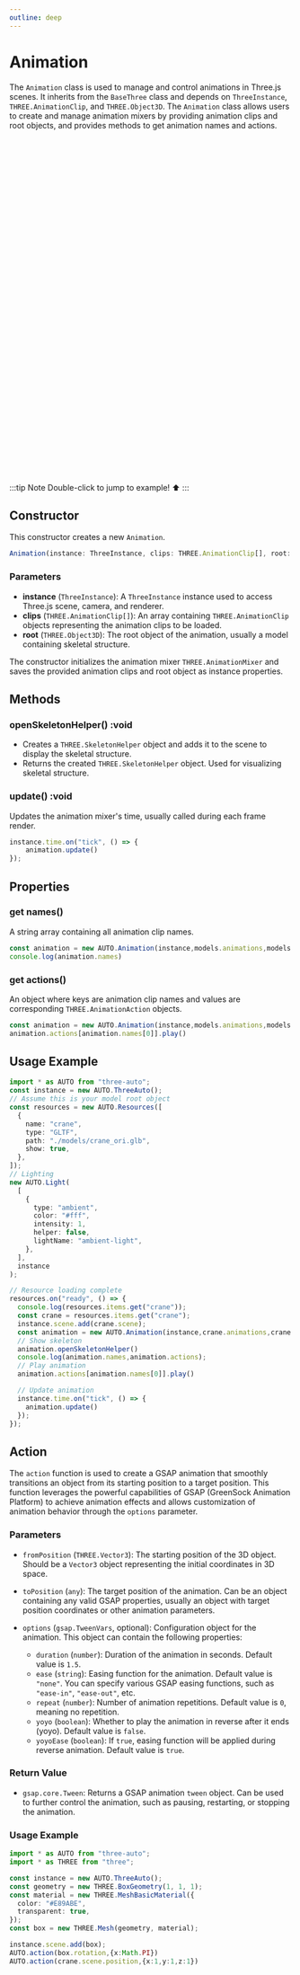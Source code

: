 ```yaml
---
outline: deep
---
```

# Animation

The `Animation` class is used to manage and control animations in Three.js scenes. It inherits from the `BaseThree` class and depends on `ThreeInstance`, `THREE.AnimationClip`, and `THREE.Object3D`. The `Animation` class allows users to create and manage animation mixers by providing animation clips and root objects, and provides methods to get animation names and actions.

<div @dblclick="navLink" style="width:100%;height:600px;position:relative">
    <canvas id="_scene" />
</div>

<script setup lang="ts">
import * as AUTO from "three-auto";
import {ref,onMounted} from 'vue'

const navLink = () => {
  console.log(111)
}
onMounted(() => {
const instance = new AUTO.ThreeAuto(undefined, {size: {type: 'parent'}});
const resources = new AUTO.Resources([
  {
    name: "crane",
    type: "GLTF",
    path: "/three-auto/models/crane_ori.glb",
    show: true,
  },
]);
new AUTO.Light(
  [
    {
      type: "ambient",
      color: "#fff",
      intensity: 1,
      helper: false,
      lightName: "ambient-light",
    },
  ],
  instance
);
resources.on("ready", () => {
  // console.log(resources.items.get("crane"));
  const crane = resources.items.get("crane");
  instance.scene.add(crane.scene);
  instance._camera.position.x = 6
  const animation = new AUTO.Animation(instance,crane.animations,crane.scene)
  AUTO.action(crane.scene.rotation,{x:Math.PI})
  AUTO.action(crane.scene.rotation,{y:Math.PI})
  AUTO.action(crane.scene.rotation,{z:Math.PI})
  AUTO.action(crane.scene.position,{x:1})
  AUTO.action(crane.scene.position,{y:1})
  AUTO.action(crane.scene.position,{z:1})
  animation.openSkeletonHelper()
  // console.log(animation.names,animation.actions);
  animation.actions[animation.names[0]].play()
  instance.time.on("tick", () => {
    animation.update()
  });
});
})

</script>

:::tip Note
Double-click to jump to example! ⬆️
:::

## Constructor
This constructor creates a new `Animation`.

```typescript
Animation(instance: ThreeInstance, clips: THREE.AnimationClip[], root: THREE.Object3D)
```
### Parameters
- **instance** (`ThreeInstance`): A `ThreeInstance` instance used to access Three.js scene, camera, and renderer.
- **clips** (`THREE.AnimationClip[]`): An array containing `THREE.AnimationClip` objects representing the animation clips to be loaded.
- **root** (`THREE.Object3D`): The root object of the animation, usually a model containing skeletal structure.

The constructor initializes the animation mixer `THREE.AnimationMixer` and saves the provided animation clips and root object as instance properties.


## Methods

### openSkeletonHelper() :void

- Creates a `THREE.SkeletonHelper` object and adds it to the scene to display the skeletal structure.
- Returns the created `THREE.SkeletonHelper` object. Used for visualizing skeletal structure.

### update() :void
Updates the animation mixer's time, usually called during each frame render.

```typescript
instance.time.on("tick", () => {
    animation.update()
});
```

## Properties

### get names()

A string array containing all animation clip names.

```typescript
const animation = new AUTO.Animation(instance,models.animations,models.scene)
console.log(animation.names)
```

### get actions()
An object where keys are animation clip names and values are corresponding `THREE.AnimationAction` objects.

```typescript
const animation = new AUTO.Animation(instance,models.animations,models.scene)
animation.actions[animation.names[0]].play()
```

## Usage Example

```typescript
import * as AUTO from "three-auto";
const instance = new AUTO.ThreeAuto();
// Assume this is your model root object
const resources = new AUTO.Resources([
  {
    name: "crane",
    type: "GLTF",
    path: "./models/crane_ori.glb",
    show: true,
  },
]);
// Lighting
new AUTO.Light(
  [
    {
      type: "ambient",
      color: "#fff",
      intensity: 1,
      helper: false,
      lightName: "ambient-light",
    },
  ],
  instance
);

// Resource loading complete
resources.on("ready", () => {
  console.log(resources.items.get("crane"));
  const crane = resources.items.get("crane");
  instance.scene.add(crane.scene);
  const animation = new AUTO.Animation(instance,crane.animations,crane.scene)
  // Show skeleton
  animation.openSkeletonHelper()
  console.log(animation.names,animation.actions);
  // Play animation   
  animation.actions[animation.names[0]].play()

  // Update animation
  instance.time.on("tick", () => {
    animation.update()
  });
});
```


## Action

The `action` function is used to create a GSAP animation that smoothly transitions an object from its starting position to a target position. This function leverages the powerful capabilities of GSAP (GreenSock Animation Platform) to achieve animation effects and allows customization of animation behavior through the `options` parameter.

### Parameters

- `fromPosition` (`THREE.Vector3`): The starting position of the 3D object. Should be a `Vector3` object representing the initial coordinates in 3D space.
  
- `toPosition` (`any`): The target position of the animation. Can be an object containing any valid GSAP properties, usually an object with target position coordinates or other animation parameters.

- `options` (`gsap.TweenVars`, optional): Configuration object for the animation. This object can contain the following properties:
  
  - `duration` (`number`): Duration of the animation in seconds. Default value is `1.5`.
  - `ease` (`string`): Easing function for the animation. Default value is `"none"`. You can specify various GSAP easing functions, such as `"ease-in"`, `"ease-out"`, etc.
  - `repeat` (`number`): Number of animation repetitions. Default value is `0`, meaning no repetition.
  - `yoyo` (`boolean`): Whether to play the animation in reverse after it ends (yoyo). Default value is `false`.
  - `yoyoEase` (`boolean`): If `true`, easing function will be applied during reverse animation. Default value is `true`.

### Return Value

- `gsap.core.Tween`: Returns a GSAP animation `tween` object. Can be used to further control the animation, such as pausing, restarting, or stopping the animation.

### Usage Example

```typescript
import * as AUTO from "three-auto";
import * as THREE from "three";

const instance = new AUTO.ThreeAuto();
const geometry = new THREE.BoxGeometry(1, 1, 1);
const material = new THREE.MeshBasicMaterial({
  color: "#E89ABE",
  transparent: true,
});
const box = new THREE.Mesh(geometry, material);

instance.scene.add(box);
AUTO.action(box.rotation,{x:Math.PI})
AUTO.action(crane.scene.position,{x:1,y:1,z:1})

```